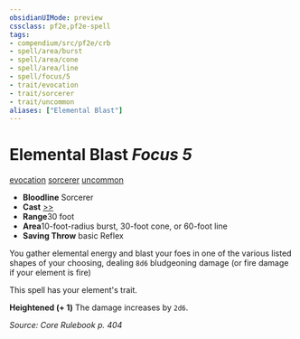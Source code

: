 ```yaml
---
obsidianUIMode: preview
cssclass: pf2e,pf2e-spell
tags:
- compendium/src/pf2e/crb
- spell/area/burst
- spell/area/cone
- spell/area/line
- spell/focus/5
- trait/evocation
- trait/sorcerer
- trait/uncommon
aliases: ["Elemental Blast"]
---
```

# Elemental Blast *Focus 5*   
[evocation](../../rules/traits/evocation.md)  [sorcerer](../../rules/traits/sorcerer.md)  [uncommon](../../rules/traits/uncommon.md)  

- **Bloodline** Sorcerer
- **Cast** [>>](../../rules/core-rulebook/chapter-9-playing-the-game.md#Actions "Two-Action") 
- **Range**30 foot
- **Area**10-foot-radius burst, 30-foot cone, or 60-foot line
- **Saving Throw**  basic Reflex

You gather elemental energy and blast your foes in one of the various listed shapes of your choosing, dealing `8d6` bludgeoning damage (or fire damage if your element is fire)

This spell has your element's trait.

**Heightened (+ 1)** The damage increases by `2d6`.

*Source: Core Rulebook p. 404*